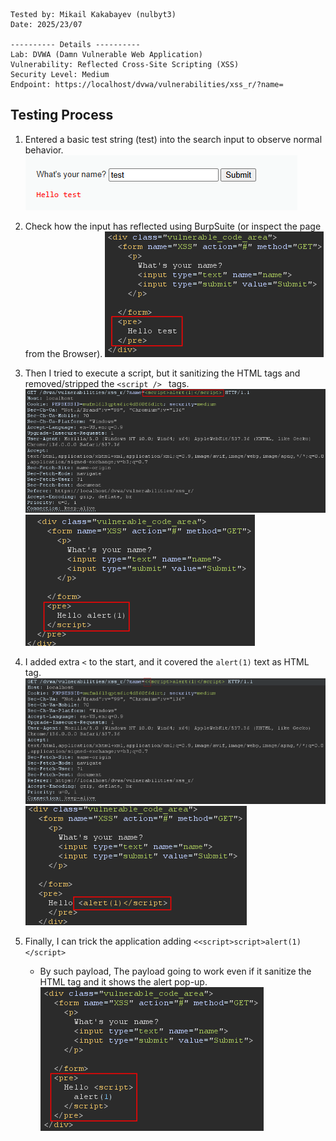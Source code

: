 ```
Tested by: Mikail Kakabayev (nulbyt3)
Date: 2025/23/07

---------- Details ----------
Lab: DVWA (Damn Vulnerable Web Application)
Vulnerability: Reflected Cross-Site Scripting (XSS)
Security Level: Medium
Endpoint: https://localhost/dvwa/vulnerabilities/xss_r/?name=
```

## Testing Process
1. Entered a basic test string (test) into the search input to observe normal behavior.
![Basic Test](./test_process/basic_test.png)

2. Check how the input has reflected using BurpSuite (or inspect the page from the Browser).
![Reflection](./test_process/reflection.png)

3. Then I tried to execute a script, but it sanitizing the HTML tags and removed/stripped the `<script /> ` tags.  
![XSS test 1](./test_process/xss_test_1.png)
![XSS test 2](./test_process/xss_test_2.png)

4. I added extra `<` to the start, and it covered the `alert(1)` text as HTML tag.
![XSS test 3](./test_process/xss_test_3.png)
![XSS test 4](./test_process/xss_test_4.png)

5. Finally, I can trick the application adding `<<script>script>alert(1)</script>`  
    - By such payload, The payload going to work even if it sanitize the HTML tag and it shows the alert pop-up. 
![Finally](./test_process/finally.png)

